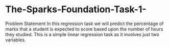 # The-Sparks-Foundation-Task-1-
Problem Statement
In this regression task we will predict the percentage of marks that a student is expected to score based upon the number of hours they studied. This is a simple linear regression task as it involves just two variables.

